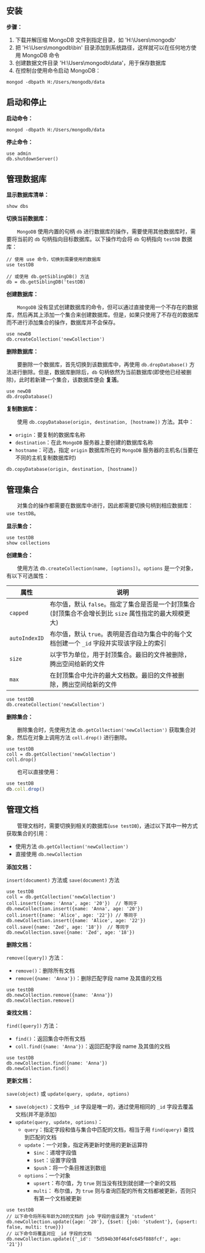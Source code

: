 ## 安装

**步骤：**

1. 下载并解压缩 MongoDB 文件到指定目录，如 'H:\Users\mongodb'
2. 把 'H:\Users\mongodb\bin' 目录添加到系统路径，这样就可以在任何地方使用 MongoDB 命令
3. 创建数据文件目录 'H:\Users\mongodb\data'，用于保存数据库
4. 在控制台使用命令启动 MongoDB：

```shell
mongod -dbpath H:/Users/mongodb/data
```

## 启动和停止

**启动命令：**

```shell
mongod -dbpath H:/Users/mongodb/data
```

**停止命令：**

```shell
use admin
db.shutdownServer()
```




## 管理数据库

**显示数据库清单：**

```
show dbs
```

**切换当前数据库：**

&emsp;&emsp;`MongoDB` 使用内置的句柄 `db` 进行数据库的操作，需要使用其他数据库时，需要将当前的 `db` 句柄指向目标数据库。以下操作均会将 `db` 句柄指向 `testDB` 数据库：
```
// 使用 use 命令，切换到需要使用的数据库
use testDB

// 或使用 db.getSiblingDB() 方法
db = db.getSiblingDB('testDB)
```

**创建数据库：**

&emsp;&emsp;`MongoDB` 没有显式创建数据库的命令，但可以通过直接使用一个不存在的数据库，然后再其上添加一个集合来创建数据库。但是，如果只使用了不存在的数据库而不进行添加集合的操作，数据库并不会保存。
```
use newDB
db.createCollection('newCollection')
```

**删除数据库：**

&emsp;&emsp;要删除一个数据库，首先切换到该数据库中，再使用 `db.dropDatabase()` 方法进行删除。但是，数据库删除后，`db` 句柄依然为当前数据库(即使他已经被删除)，此时若新建一个集合，该数据库便会 **复活**。
```
use newDB
db.dropDatabase()
```

**复制数据库：**

&emsp;&emsp;使用 `db.copyDatabase(origin, destination, [hostname])` 方法。其中：
+ `origin`：要复制的数据库名称
+ `destination`：在此 `MongoDB` 服务器上要创建的数据库名称
+ `hostname`：可选，指定 `origin` 数据库所在的 `MongoDB` 服务器的主机名(当要在不同的主机复制数据库时)

```
db.copyDatabase(origin, destination, [hostname])
```



## 管理集合

&emsp;&emsp;对集合的操作都需要在数据库中进行，因此都需要切换句柄到相应数据库：`use testDB`。

**显示集合：**
```
use testDB
show collections
```

**创建集合：**

&emsp;&emsp;使用方法 `db.createCollection(name, [options])`。`options` 是一个对象，有以下可选属性：

|属性|说明|
|---|---|
|`capped`|布尔值，默认 `false`。指定了集合是否是一个封顶集合(封顶集合不会增长到比 `size` 属性指定的最大规模更大)|
|`autoIndexID`|布尔值，默认 `true`。表明是否自动为集合中的每个文档创建一个 `_id` 字段并实现该字段上的索引|
|`size`|以字节为单位，用于封顶集合。最旧的文件被删除，腾出空间给新的文件|
|`max`|在封顶集合中允许的最大文档数。最旧的文件被删除，腾出空间给新的文件|

```
use testDB
db.createCollection('newCollection')
```

**删除集合：**

&emsp;&emsp;删除集合时，先使用方法 `db.getCollection('newCollection')` 获取集合对象，然后在对象上调用方法 `coll.drop()` 进行删除。

```
use testDB
coll = db.getCollection('newCollection')
coll.drop()
```

&emsp;&emsp;也可以直接使用：

```js
use testDB
db.coll.drop()
```

## 管理文档

&emsp;&emsp;管理文档时，需要切换到相关的数据库(`use testDB`)，通过以下其中一种方式获取集合的引用：

+ 使用方法 `db.getCollection('newCollection')` 
+ 直接使用 `db.newCollection` 

**添加文档：**

`insert(document)` 方法或 `save(document)` 方法

```
use testDB
coll = db.getCollection('newCollection')
coll.insert({name: 'Anna', age: '20'})  // 等同于 db.newCollection.insert({name: 'Anna', age: '20'})
coll.insert({name: 'Alice', age: '22'}) // 等同于 db.newCollection.insert({name: 'Alice', age: '22'})
coll.save({name: 'Zed', age: '18'})  // 等同于 db.newCollection.save({name: 'Zed', age: '18'})
```

**删除文档：**

`remove([query])` 方法：
+ `remove()`：删除所有文档
+ `remove({name: 'Anna'})`：删除匹配字段 name 及其值的文档

```
use testDB
db.newCollection.remove({name: 'Anna'})
db.newCollection.remove()
```

**查找文档：**

`find([query])` 方法：

+ `find()`：返回集合中所有文档
+ `coll.find({name: 'Anna'})`：返回匹配字段 name 及其值的文档

```
use testDB
db.newCollection.find({name: 'Anna'})
db.newCollection.find()
```

**更新文档：**

`save(object)` 或 `update(query, update, options)`

+ `save(object)`：文档中 `_id` 字段是唯一的，通过使用相同的 `_id` 字段去覆盖文档(并不是添加)
+ `update(query, update, options)`：
  + `query`：指定字段和值与集合中匹配的文档，相当于用 `find(query)` 查找到匹配的文档
  + `update`：一个对象，指定再更新时使用的更新运算符
    + `$inc`：递增字段值
    + `$set`：设置字段值
    + `$push`：将一个条目推送到数组
  + `options`：一个对象
    + `upsert`：布尔值，为 `true` 则当没有找到就创建一个新的文档
    + `multi`： 布尔值，为 `true` 则与查询匹配的所有文档都被更新，否则只有第一个文档被更新

```
use testDB
// 以下命令将所有年龄为20的文档的 job 字段的值设置为 'student'
db.newCollection.update({age: '20'}, {$set: {job: 'student'}, {upsert: false, multi: true}})
// 以下命令将覆盖对应 _id 字段的文档
db.newCollection.update({'_id': '5d594b30f464fc645f888fcf', age: '21'})
```